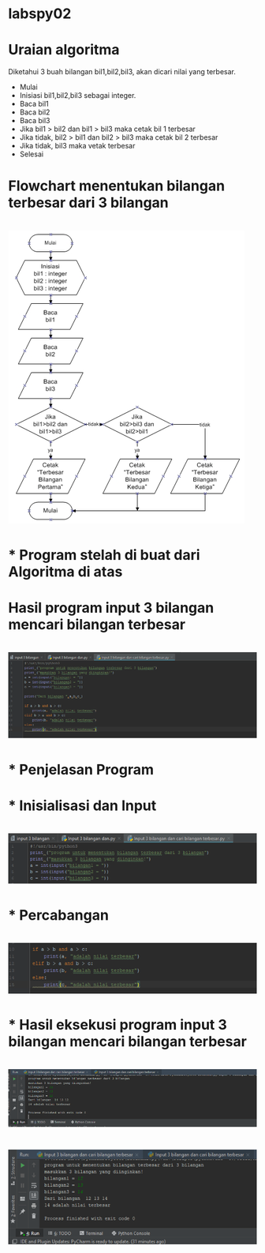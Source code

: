 # labspy02 <h1>

# Uraian algoritma
Diketahui 3 buah bilangan bil1,bil2,bil3, akan dicari nilai yang terbesar.

* Mulai
* Inisiasi bil1,bil2,bil3 sebagai integer.
* Baca bil1
* Baca bil2
* Baca bil3
* Jika bil1 > bil2 dan bil1 > bil3 maka cetak bil 1 terbesar
* Jika tidak, bil2 > bil1 dan bil2 > bil3 maka cetak bil 2 terbesar
* Jika tidak, bil3 maka vetak terbesar
* Selesai

# Flowchart menentukan bilangan terbesar dari 3 bilangan
# ![Github Logo](flowchart.jpg)


# * Program stelah di buat dari Algoritma di atas
# Hasil program input 3 bilangan mencari bilangan terbesar
# ![GitHub Logo](hasilprogram.png)


# * Penjelasan Program
# * Inisialisasi dan Input
# ![GitHub Logo](hasilprogram2.png)

# * Percabangan
# ![GitHub Logo](percabangan.png)


# * Hasil eksekusi program input 3 bilangan mencari bilangan terbesar
# ![GitHub Logo](hasileksekusi1.png)
# ![GitHub Logo](hasileksekusi2.png)
